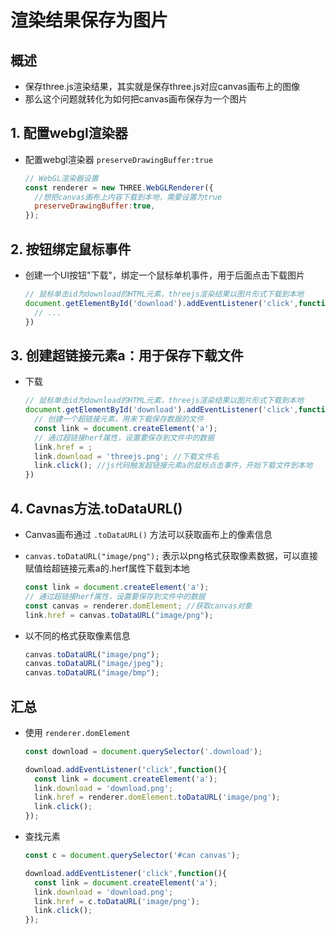 # 渲染结果保存为图片

## 概述

+ 保存three.js渲染结果，其实就是保存three.js对应canvas画布上的图像
+ 那么这个问题就转化为如何把canvas画布保存为一个图片

## 1. 配置webgl渲染器

+ 配置webgl渲染器 `preserveDrawingBuffer:true`

  ```js
  // WebGL渲染器设置
  const renderer = new THREE.WebGLRenderer({
    //想把canvas画布上内容下载到本地，需要设置为true
    preserveDrawingBuffer:true,
  });
  ```

## 2. 按钮绑定鼠标事件

+ 创建一个UI按钮"下载"，绑定一个鼠标单机事件，用于后面点击下载图片

  ```js
  // 鼠标单击id为download的HTML元素，threejs渲染结果以图片形式下载到本地
  document.getElementById('download').addEventListener('click',function(){
    // ...
  })
  ```

## 3. 创建超链接元素a：用于保存下载文件

+ 下载

  ```js
  // 鼠标单击id为download的HTML元素，threejs渲染结果以图片形式下载到本地
  document.getElementById('download').addEventListener('click',function(){
    // 创建一个超链接元素，用来下载保存数据的文件
    const link = document.createElement('a');
    // 通过超链接herf属性，设置要保存到文件中的数据
    link.href = ;
    link.download = 'threejs.png'; //下载文件名
    link.click(); //js代码触发超链接元素a的鼠标点击事件，开始下载文件到本地
  })
  ```

## 4. Cavnas方法.toDataURL()

+ Canvas画布通过 `.toDataURL()` 方法可以获取画布上的像素信息
+ `canvas.toDataURL("image/png");` 表示以png格式获取像素数据，可以直接赋值给超链接元素a的.herf属性下载到本地

  ```js
  const link = document.createElement('a');
  // 通过超链接herf属性，设置要保存到文件中的数据
  const canvas = renderer.domElement; //获取canvas对象
  link.href = canvas.toDataURL("image/png");
  ```

+ 以不同的格式获取像素信息

  ```js
  canvas.toDataURL("image/png");
  canvas.toDataURL("image/jpeg");
  canvas.toDataURL("image/bmp");
  ```

## 汇总

+ 使用 `renderer.domElement`

  ```js
  const download = document.querySelector('.download');

  download.addEventListener('click',function(){
    const link = document.createElement('a');
    link.download = 'download.png';
    link.href = renderer.domElement.toDataURL('image/png');
    link.click();
  });
  ```

+ 查找元素

  ```js
  const c = document.querySelector('#can canvas');

  download.addEventListener('click',function(){
    const link = document.createElement('a');
    link.download = 'download.png';
    link.href = c.toDataURL('image/png');
    link.click();
  });
  ```
